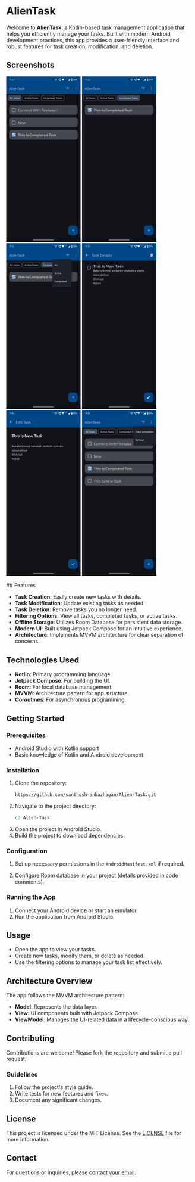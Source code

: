 # AlienTask

Welcome to **AlienTask**, a Kotlin-based task management application that helps you efficiently manage your tasks. Built with modern Android development practices, this app provides a user-friendly interface and robust features for task creation, modification, and deletion.

## Screenshots
<p float="center">
      <img width="200" src="https://github.com/santhosh-anbazhagan/Alien-Task/blob/master/app/src/main/java/com/alienspace/alientask/samples/AlienTask-1.png">
   <img width="200" src="https://github.com/santhosh-anbazhagan/Alien-Task/blob/master/app/src/main/java/com/alienspace/alientask/samples/AlienTask-2.png">
   <img width="200" src="https://github.com/santhosh-anbazhagan/Alien-Task/blob/master/app/src/main/java/com/alienspace/alientask/samples/AlienTask-3.png">
   <img width="200" src="https://github.com/santhosh-anbazhagan/Alien-Task/blob/master/app/src/main/java/com/alienspace/alientask/samples/AlienTask-4.png">
   <img width="200" src="https://github.com/santhosh-anbazhagan/Alien-Task/blob/master/app/src/main/java/com/alienspace/alientask/samples/AlienTask-5.png">
   <img width="200" src="https://github.com/santhosh-anbazhagan/Alien-Task/blob/master/app/src/main/java/com/alienspace/alientask/samples/AlienTask-6.png">
</p>
## Features

- **Task Creation**: Easily create new tasks with details.
- **Task Modification**: Update existing tasks as needed.
- **Task Deletion**: Remove tasks you no longer need.
- **Filtering Options**: View all tasks, completed tasks, or active tasks.
- **Offline Storage**: Utilizes Room Database for persistent data storage.
- **Modern UI**: Built using Jetpack Compose for an intuitive experience.
- **Architecture**: Implements MVVM architecture for clear separation of concerns.

## Technologies Used

- **Kotlin**: Primary programming language.
- **Jetpack Compose**: For building the UI.
- **Room**: For local database management.
- **MVVM**: Architecture pattern for app structure.
- **Coroutines**: For asynchronous programming.

## Getting Started

### Prerequisites

- Android Studio with Kotlin support
- Basic knowledge of Kotlin and Android development

### Installation

1. Clone the repository:
   ```bash
   https://github.com/santhosh-anbazhagan/Alien-Task.git
   ```
2. Navigate to the project directory:
   ```bash
   cd Alien-Task
   ```
3. Open the project in Android Studio.
4. Build the project to download dependencies.

### Configuration

1. Set up necessary permissions in the `AndroidManifest.xml` if required.

2. Configure Room database in your project (details provided in code comments).

### Running the App

1. Connect your Android device or start an emulator.
2. Run the application from Android Studio.

## Usage

- Open the app to view your tasks.
- Create new tasks, modify them, or delete as needed.
- Use the filtering options to manage your task list effectively.

## Architecture Overview

The app follows the MVVM architecture pattern:

- **Model**: Represents the data layer.
- **View**: UI components built with Jetpack Compose.
- **ViewModel**: Manages the UI-related data in a lifecycle-conscious way.

## Contributing

Contributions are welcome! Please fork the repository and submit a pull request.

### Guidelines

1. Follow the project's style guide.
2. Write tests for new features and fixes.
3. Document any significant changes.

## License

This project is licensed under the MIT License. See the [LICENSE](LICENSE) file for more information.

## Contact

For questions or inquiries, please contact [your email](santhoshanbazhagan1910@gmail.com).
